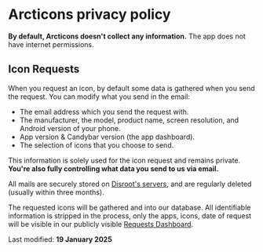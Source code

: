 # Arcticons privacy policy

**By default, Arcticons doesn't collect any information.** The app does not have internet permissions.

## Icon Requests

When you request an icon, by default some data is gathered when you send the request.
You can modify what you send in the email:

- The email address which you send the request with.
- The manufacturer, the model, product name, screen resolution, and Android version of your phone.
- App version & Candybar version (the app dashboard).
- The selection of icons that you choose to send.

This information is solely used for the icon request and remains private. **You're also fully controlling what data you send to us via email.**

All mails are securely stored on [Disroot's servers](https://disroot.org/en/privacy_policy), and are regularly deleted (usually within three months).

The requested icons will be gathered and into our database. All identifiable information is stripped in the process, only the apps, icons, date of request will be visible in our publicly visible [Requests Dashboard](https://arcticons-team.github.io/Arcticons/requests.html).

Last modified:
**19 January 2025**